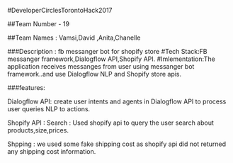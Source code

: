#DeveloperCirclesTorontoHack2017

##Team Number -  19

##Team Names : Vamsi,David ,Anita,Chanelle


###Description : fb messanger bot for shopify store
#Tech Stack:FB messanger framework,Dialogflow API,Shopify API.
#Imlementation:The application receives messanges from user using messanger bot framework..and use Dialogflow NLP and Shopify store apis. 

###features:

Dialogflow API:  create user intents and agents in Dialogflow API to process user queries NLP to actions.


Shopify API : 
Search : Used shopify api to query the user search about products,size,prices.

Shpping : we used some fake shipping cost as shopify api did not returned any shipping cost information.
